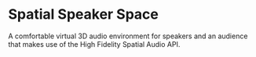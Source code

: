 # Spatial Speaker Space
A comfortable virtual 3D audio environment for speakers and an audience that makes use of the High Fidelity Spatial Audio API.
